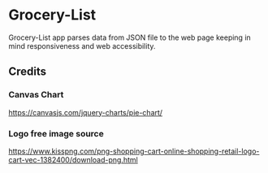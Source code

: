 # Grocery-List
Grocery-List app parses data from JSON file to the web page keeping in mind responsiveness and web accessibility.






## Credits
### Canvas Chart
https://canvasjs.com/jquery-charts/pie-chart/
### Logo free image source
https://www.kisspng.com/png-shopping-cart-online-shopping-retail-logo-cart-vec-1382400/download-png.html

